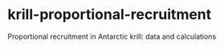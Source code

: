 # krill-proportional-recruitment
Proportional recruitment in Antarctic krill: data and calculations
